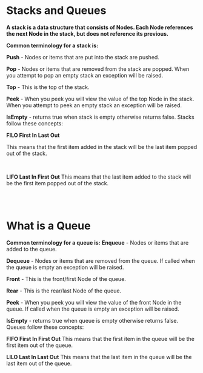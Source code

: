 # Stacks and Queues

**A stack is a data structure that consists of Nodes. Each Node references the next Node in the stack, but does not reference its previous.**
<br>


**Common terminology for a stack is:**

**Push** - Nodes or items that are put into the stack are pushed.

**Pop** - Nodes or items that are removed from the stack are popped. When you attempt to pop an empty stack an exception will be raised.

**Top** - This is the top of the stack.

**Peek** - When you peek you will view the value of the top Node in the stack. When you attempt to peek an empty stack an exception will be raised.

**IsEmpty** - returns true when stack is empty otherwise returns false. Stacks follow these concepts:
<br>

**FILO First In Last Out**

This means that the first item added in the stack will be the last item popped out of the stack.

<br>

**LIFO Last In First Out**
This means that the last item added to the stack will be the first item popped out of the stack.

<br>
<br>

# What is a Queue

**Common terminology for a queue is:**
**Enqueue** - Nodes or items that are added to the queue.

**Dequeue** - Nodes or items that are removed from the queue. If called when the queue is empty an exception will be raised.

**Front** - This is the front/first Node of the queue.

**Rear** - This is the rear/last Node of the queue.

**Peek** - When you peek you will view the value of the front Node in the queue. If called when the queue is empty an exception will be raised.

**IsEmpty** - returns true when queue is empty otherwise returns false. Queues follow these concepts:
<br>


**FIFO First In First Out**
This means that the first item in the queue will be the first item out of the queue.
<br>

**LILO Last In Last Out**
This means that the last item in the queue will be the last item out of the queue.